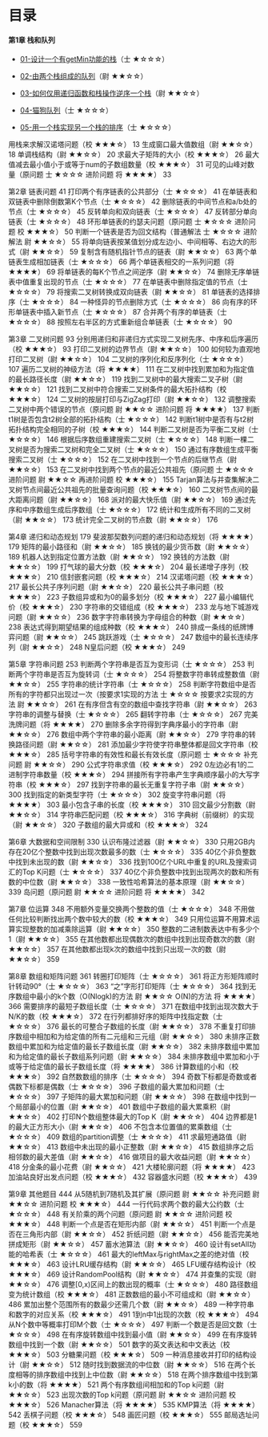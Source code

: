 # 目录
#### 第1章 栈和队列

- [01-设计一个有getMin功能的栈](./src/chapter_1_stackandqueue/Problem_01_GetMinStack.kt)（士 ★☆☆☆）

- [02-由两个栈组成的队列](./src/chapter_1_stackandqueue/Problem_02_TwoStacksImplementQueue.kt)（尉 ★★☆☆）

- [03-如何仅用递归函数和栈操作逆序一个栈](./src/chapter_1_stackandqueue/Problem_03_ReverseStackUsingRecursive.kt)（尉 ★★☆☆）

- [04-猫狗队列](./src/chapter_1_stackandqueue/Problem_04_DogCatQueue.kt)（士 ★☆☆☆）
- [05-用一个栈实现另一个栈的排序](./src/chapter_1_stackandqueue/Problem_05_StackSortStack.kt)（士 ★☆☆☆）



用栈来求解汉诺塔问题（校 ★★★☆） 13
生成窗口最大值数组（尉 ★★☆☆） 18
单调栈结构（尉 ★★☆☆） 20
求最大子矩阵的大小（校 ★★★☆） 26
最大值减去最小值小于或等于num的子数组数量（校 ★★★☆） 31
可见的山峰对数量（原问题 士 ★☆☆☆ 进阶问题 将 ★★★★） 33

第2章 链表问题 41
打印两个有序链表的公共部分（士 ★☆☆☆） 41
在单链表和双链表中删除倒数第K个节点（士 ★☆☆☆） 42
删除链表的中间节点和a/b处的节点（士 ★☆☆☆） 45
反转单向和双向链表（士 ★☆☆☆） 47
反转部分单向链表（士 ★☆☆☆） 48
环形单链表的约瑟夫问题（原问题 士 ★☆☆☆ 进阶问题 校 ★★★☆） 50
判断一个链表是否为回文结构（普通解法 士 ★☆☆☆ 进阶解法 尉 ★★☆☆） 55
将单向链表按某值划分成左边小、中间相等、右边大的形式（尉 ★★☆☆） 59
复制含有随机指针节点的链表（尉 ★★☆☆） 63
两个单链表生成相加链表（士 ★☆☆☆） 66
两个单链表相交的一系列问题（将 ★★★★） 69
将单链表的每K个节点之间逆序（尉 ★★☆☆） 74
删除无序单链表中值重复出现的节点（士 ★☆☆☆） 77
在单链表中删除指定值的节点（士 ★☆☆☆） 79
将搜索二叉树转换成双向链表（尉 ★★☆☆） 81
单链表的选择排序（士 ★☆☆☆） 84
一种怪异的节点删除方式（士 ★☆☆☆） 86
向有序的环形单链表中插入新节点（士 ★☆☆☆） 87
合并两个有序的单链表（士 ★☆☆☆） 88
按照左右半区的方式重新组合单链表（士 ★☆☆☆） 90

第3章 二叉树问题 93
分别用递归和非递归方式实现二叉树先序、中序和后序遍历（校 ★★★☆） 93
打印二叉树的边界节点（尉 ★★☆☆） 100
如何较为直观地打印二叉树（尉 ★★☆☆） 104
二叉树的序列化和反序列化（士 ★☆☆☆） 107
遍历二叉树的神级方法（将 ★★★★） 111
在二叉树中找到累加和为指定值的最长路径长度（尉 ★★☆☆） 119
找到二叉树中的最大搜索二叉子树（尉 ★★☆☆） 121
找到二叉树中符合搜索二叉树条件的最大拓扑结构（校 ★★★☆） 124
二叉树的按层打印与ZigZag打印（尉 ★★☆☆） 132
调整搜索二叉树中两个错误的节点（原问题 尉 ★★☆☆ 进阶问题 将 ★★★★） 137
判断t1树是否包含t2树全部的拓扑结构（士 ★☆☆☆） 142
判断t1树中是否有与t2树拓扑结构完全相同的子树（校 ★★★☆） 144
判断二叉树是否为平衡二叉树（士 ★☆☆☆） 146
根据后序数组重建搜索二叉树（士 ★☆☆☆） 148
判断一棵二叉树是否为搜索二叉树和完全二叉树（士 ★☆☆☆） 150
通过有序数组生成平衡搜索二叉树（士 ★☆☆☆） 152
在二叉树中找到一个节点的后继节点（尉 ★★☆☆） 153
在二叉树中找到两个节点的最近公共祖先（原问题 士 ★☆☆☆ 进阶问题 尉 ★★☆☆ 再进阶问题 校 ★★★☆） 155
Tarjan算法与并查集解决二叉树节点间最近公共祖先的批量查询问题（校 ★★★☆） 160
二叉树节点间的最大距离问题（尉 ★★☆☆） 168
派对的最大快乐值（尉 ★★☆☆） 169
通过先序和中序数组生成后序数组（士 ★☆☆☆） 172
统计和生成所有不同的二叉树（尉 ★★☆☆） 173
统计完全二叉树的节点数（尉 ★★☆☆） 176

第4章 递归和动态规划 179
斐波那契数列问题的递归和动态规划（将 ★★★★） 179
矩阵的最小路径和（尉 ★★☆☆） 185
换钱的最少货币数（尉 ★★☆☆） 189
机器人达到指定位置方法数（尉 ★★☆☆） 192
换钱的方法数（尉 ★★☆☆） 199
打气球的最大分数（校 ★★★☆） 204
最长递增子序列（校 ★★★☆） 210
信封嵌套问题（校 ★★★☆） 214
汉诺塔问题（校 ★★★☆） 217
最长公共子序列问题（尉 ★★☆☆） 220
最长公共子串问题（校 ★★★☆） 223
子数组异或和为0的最多划分（校 ★★★☆） 227
最小编辑代价（校 ★★★☆） 230
字符串的交错组成（校 ★★★☆） 233
龙与地下城游戏问题（尉 ★★☆☆） 236
数字字符串转换为字母组合的种数（尉 ★★☆☆） 238
表达式得到期望结果的组成种数（校 ★★★☆） 240
排成一条线的纸牌博弈问题（尉 ★★☆☆） 245
跳跃游戏（士 ★☆☆☆） 247
数组中的最长连续序列（尉 ★★☆☆） 248
N皇后问题（校 ★★★☆） 249

第5章 字符串问题 253
判断两个字符串是否互为变形词（士 ★☆☆☆） 253
判断两个字符串是否互为旋转词（士 ★☆☆☆） 254
将整数字符串转成整数值（尉 ★★☆☆） 255
字符串的统计字符串（士 ★☆☆☆） 258
判断字符数组中是否所有的字符都只出现过一次（按要求1实现的方法 士 ★☆☆☆ 按要求2实现的方法 尉 ★★☆☆） 261
在有序但含有空的数组中查找字符串（尉 ★★☆☆） 263
字符串的调整与替换（士 ★☆☆☆） 265
翻转字符串（士 ★☆☆☆） 267
完美洗牌问题（将 ★★★★） 270
删除多余字符得到字典序最小的字符串（尉 ★★☆☆） 276
数组中两个字符串的最小距离（尉 ★★☆☆） 279
字符串的转换路径问题（尉 ★★☆☆） 281
添加最少字符使字符串整体都是回文字符串（校 ★★★☆） 285
括号字符串的有效性和最长有效长度（原问题 士 ★☆☆☆ 补充问题 尉 ★★☆☆） 290
公式字符串求值（校 ★★★☆） 292
0左边必有1的二进制字符串数量（校 ★★★☆） 294
拼接所有字符串产生字典顺序最小的大写字符串（校 ★★★☆） 297
找到字符串的最长无重复字符子串（尉 ★★☆☆） 300
找到指定的新类型字符（士 ★☆☆☆） 302
旋变字符串问题（将 ★★★★） 303
最小包含子串的长度（校 ★★★☆） 310
回文最少分割数（尉 ★★☆☆） 314
字符串匹配问题（校 ★★★☆） 316
字典树（前缀树）的实现（尉 ★★☆☆） 320
子数组的最大异或和（校 ★★★☆） 324

第6章 大数据和空间限制 330
认识布隆过滤器（尉 ★★☆☆） 330
只用2GB内存在20亿个整数中找到出现次数最多的数（士 ★☆☆☆） 335
40亿个非负整数中找到未出现的数（尉 ★★☆☆） 336
找到100亿个URL中重复的URL及搜索词汇的Top K问题（士 ★☆☆☆） 337
40亿个非负整数中找到出现两次的数和所有数的中位数（尉 ★★☆☆） 338
一致性哈希算法的基本原理（尉 ★★☆☆） 339
岛问题（原问题 尉 ★★☆☆ 进阶问题 将 ★★★★） 342

第7章 位运算 348
不用额外变量交换两个整数的值（士 ★☆☆☆） 348
不用做任何比较判断找出两个数中较大的数（校 ★★★☆） 349
只用位运算不用算术运算实现整数的加减乘除运算（尉 ★★☆☆） 350
整数的二进制数表达中有多少个1（尉 ★★☆☆） 355
在其他数都出现偶数次的数组中找到出现奇数次的数（尉 ★★☆☆） 357
在其他数都出现k次的数组中找到只出现一次的数（尉 ★★☆☆） 359

第8章 数组和矩阵问题 361
转圈打印矩阵（士 ★☆☆☆） 361
将正方形矩阵顺时针转动90°（士 ★☆☆☆） 363
“之”字形打印矩阵（士 ★☆☆☆） 364
找到无序数组中最小的k个数（O(Nlogk)的方法 尉 ★★☆☆ O(N)的方法 将 ★★★★） 366
需要排序的最短子数组长度（士 ★☆☆☆） 371
在数组中找到出现次数大于N/K的数（校 ★★★☆） 372
在行列都排好序的矩阵中找指定数（士 ★☆☆☆） 376
最长的可整合子数组的长度（尉 ★★☆☆） 378
不重复打印排序数组中相加和为给定值的所有二元组和三元组（尉 ★★☆☆） 380
未排序正数数组中累加和为给定值的最长子数组长度（尉 ★★☆☆） 382
未排序数组中累加和为给定值的最长子数组系列问题（尉 ★★☆☆） 384
未排序数组中累加和小于或等于给定值的最长子数组长度（将 ★★★★） 386
计算数组的小和（校 ★★★☆） 392
自然数数组的排序（士 ★☆☆☆） 394
奇数下标都是奇数或者偶数下标都是偶数（士 ★☆☆☆） 396
子数组的最大累加和问题（士 ★☆☆☆） 397
子矩阵的最大累加和问题（尉 ★★☆☆） 398
在数组中找到一个局部最小的位置（尉 ★★☆☆） 401
数组中子数组的最大累乘积（尉 ★★☆☆） 402
打印N个数组整体最大的Top K（尉 ★★☆☆） 404
边界都是1的最大正方形大小（尉 ★★☆☆） 406
不包含本位置值的累乘数组（士 ★☆☆☆） 409
数组的partition调整（士 ★☆☆☆） 411
求最短通路值（尉 ★★☆☆） 413
数组中未出现的最小正整数（尉 ★★☆☆） 415
数组排序之后相邻数的最大差值（尉 ★★☆☆） 416
做项目的最大收益问题（尉 ★★☆☆） 418
分金条的最小花费（尉 ★★☆☆） 421
大楼轮廓问题（将 ★★★★） 423
加油站良好出发点问题（校 ★★★☆） 432
容器盛水问题（校 ★★★☆） 439

第9章 其他题目 444
从5随机到7随机及其扩展（原问题 尉 ★★☆☆ 补充问题 尉 ★★☆☆ 进阶问题 校 ★★★☆） 444
一行代码求两个数的最大公约数（士 ★☆☆☆） 448
有关阶乘的两个问题（原问题 尉 ★★☆☆ 进阶问题 校 ★★★☆） 448
判断一个点是否在矩形内部（尉 ★★☆☆） 451
判断一个点是否在三角形内部（尉 ★★☆☆） 452
折纸问题（尉 ★★☆☆） 456
能否完美地拼成矩形（尉 ★★☆☆） 457
蓄水池算法（尉 ★★☆☆） 460
设计有setAll功能的哈希表（士 ★☆☆☆） 461
最大的leftMax与rightMax之差的绝对值（校 ★★★☆） 463
设计LRU缓存结构（尉 ★★☆☆） 465
LFU缓存结构设计（校 ★★★☆） 469
设计RandomPool结构（尉 ★★☆☆） 474
并查集的实现（尉 ★★☆☆） 476
调整[0,x)区间上的数出现的概率（士 ★☆☆☆） 480
路径数组变为统计数组（校 ★★★☆） 481
正数数组的最小不可组成和（尉 ★★☆☆） 486
累加出整个范围所有的数最少还需几个数（尉 ★★☆☆） 489
一种字符串和数字的对应关系（校 ★★★☆） 491
1到n中1出现的次数（校 ★★★☆） 494
从N个数中等概率打印M个数（士 ★☆☆☆） 497
判断一个数是否是回文数（士 ★☆☆☆） 498
在有序旋转数组中找到最小值（尉 ★★☆☆） 499
在有序旋转数组中找到一个数（尉 ★★☆☆） 501
数字的英文表达和中文表达（校 ★★★☆） 503
分糖果问题（校 ★★★☆） 509
一种消息接收并打印的结构设计（尉 ★★☆☆） 512
随时找到数据流的中位数（尉 ★★☆☆） 516
在两个长度相等的排序数组中找到上中位数（尉 ★★☆☆） 518
在两个排序数组中找到第k小的数（将 ★★★★） 521
两个有序数组间相加和的Top k问题（尉 ★★☆☆） 523
出现次数的Top k问题（原问题 尉 ★★☆☆ 进阶问题 校 ★★★☆） 526
Manacher算法（将 ★★★★） 535
KMP算法（将 ★★★★） 542
丢棋子问题（校 ★★★☆） 548
画匠问题（校 ★★★☆） 555
邮局选址问题（校 ★★★☆） 559